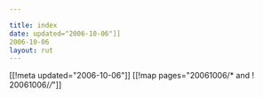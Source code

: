 ```yaml
---

title: index
date: updated="2006-10-06"]]
2006-10-06
layout: rut
---
```


[[!meta updated="2006-10-06"]]
[[!map pages="20061006/* and ! 20061006/*/*"]]
